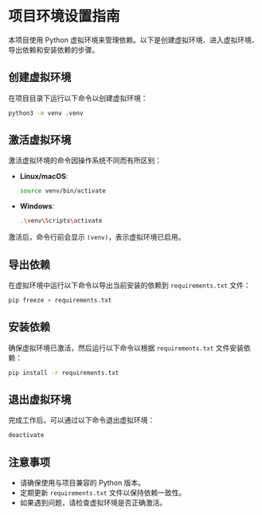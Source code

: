 # 项目环境设置指南

本项目使用 Python 虚拟环境来管理依赖。以下是创建虚拟环境、进入虚拟环境、导出依赖和安装依赖的步骤。

## 创建虚拟环境

在项目目录下运行以下命令以创建虚拟环境：

```bash
python3 -m venv .venv
```

## 激活虚拟环境

激活虚拟环境的命令因操作系统不同而有所区别：

- **Linux/macOS**:
    ```bash
    source venv/bin/activate
    ```
- **Windows**:
    ```bash
    .\venv\Scripts\activate
    ```

激活后，命令行前会显示 `(venv)`，表示虚拟环境已启用。

## 导出依赖

在虚拟环境中运行以下命令以导出当前安装的依赖到 `requirements.txt` 文件：

```bash
pip freeze > requirements.txt
```

## 安装依赖

确保虚拟环境已激活，然后运行以下命令以根据 `requirements.txt` 文件安装依赖：

```bash
pip install -r requirements.txt
```

## 退出虚拟环境

完成工作后，可以通过以下命令退出虚拟环境：

```bash
deactivate
```

## 注意事项

- 请确保使用与项目兼容的 Python 版本。
- 定期更新 `requirements.txt` 文件以保持依赖一致性。
- 如果遇到问题，请检查虚拟环境是否正确激活。

